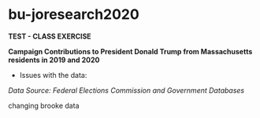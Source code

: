 # bu-joresearch2020

**TEST - CLASS EXERCISE** 

**Campaign Contributions to President Donald Trump from Massachusetts residents in 2019 and 2020**

* Issues with the data: 

*Data Source: Federal Elections Commission and Government Databases*

changing brooke data

